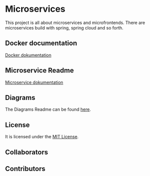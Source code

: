 # Microservices
This project is all about microservices and microfrontends.
There are microservices build with spring, spring cloud and so forth.

## Docker documentation
[Docker dokumentation](docker-documentation.md)

## Microservice Readme
[Microservice dokumentation](./microservice/README.md)

## Diagrams
The Diagrams Readme can be found [here](./diagrams/README.md).

## License
It is licensed under the [MIT License](LICENSE).

## Collaborators

<!-- readme: MichiBaum,collaborators -start -->
<!-- readme: MichiBaum,collaborators -end -->

## Contributors

<!-- readme: contributors -start -->
<!-- readme: contributors -end -->